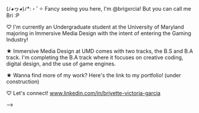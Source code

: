 (ﾉ◕ヮ◕)ﾉ*:・ﾟ✧ Fancy seeing you here, I'm @brigxrcia! But you can call me Bri :P

♡ I'm currently an Undergraduate student at the University of Maryland majoring in Immersive Media Design with the intent of entering the Gaming Industry!
    
★ Immersive Media Design at UMD comes with two tracks, the B.S and B.A track. I'm completing the B.A track where it focuses on creative coding, digital design, and the use of game engines.


  ★ Wanna find more of my work? Here's the link to my portfolio! (under construction)





♡ Let's connect! www.linkedin.com/in/briyette-victoria-garcia

-->
